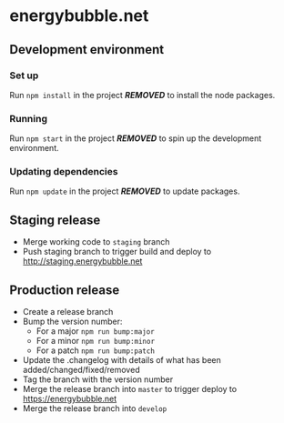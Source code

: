 # energybubble.net


## Development environment

### Set up
Run `npm install` in the project ***REMOVED*** to install the node packages.

### Running
Run `npm start` in the project ***REMOVED*** to spin up the development environment.

### Updating dependencies
Run `npm update` in the project ***REMOVED*** to update packages.


## Staging release
- Merge working code to `staging` branch
- Push staging branch to trigger build and deploy to http://staging.energybubble.net


## Production release

- Create a release branch
- Bump the version number:
    - For a major  `npm run bump:major`
    - For a minor  `npm run bump:minor`
    - For a patch  `npm run bump:patch`
- Update the .changelog with details of what has been added/changed/fixed/removed
- Tag the branch with the version number
- Merge the release branch into `master` to trigger deploy to https://energybubble.net
- Merge the release branch into `develop`
